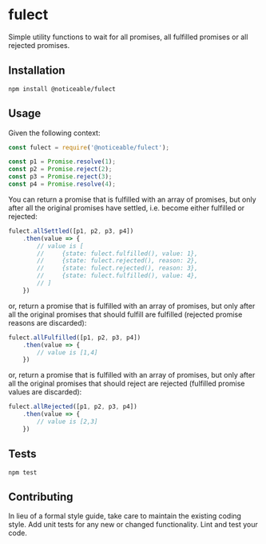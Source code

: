 # fulect
Simple utility functions to wait for all promises, all fulfilled promises or all rejected promises.

## Installation

```
npm install @noticeable/fulect
```

## Usage

Given the following context:

```javascript
const fulect = require('@noticeable/fulect');

const p1 = Promise.resolve(1);
const p2 = Promise.reject(2);
const p3 = Promise.reject(3);
const p4 = Promise.resolve(4);
```

You can return a promise that is fulfilled with an array of promises, but only after all the original promises have settled, i.e. become either fulfilled or rejected:

```javascript
fulect.allSettled([p1, p2, p3, p4])
    .then(value => {
        // value is [
        //     {state: fulect.fulfilled(), value: 1},
        //     {state: fulect.rejected(), reason: 2},
        //     {state: fulect.rejected(), reason: 3},
        //     {state: fulect.fulfilled(), value: 4},
        // ]
    })
```

or, return a promise that is fulfilled with an array of promises, but only after all the original promises that should fulfill are fulfilled (rejected promise reasons are discarded):

```javascript
fulect.allFulfilled([p1, p2, p3, p4])
    .then(value => {
        // value is [1,4]
    })
```

or, return a promise that is fulfilled with an array of promises, but only after all the original promises that should reject are rejected (fulfilled promise values are discarded):

```javascript
fulect.allRejected([p1, p2, p3, p4])
    .then(value => {
        // value is [2,3]
    })
```

## Tests

  `npm test`

## Contributing

In lieu of a formal style guide, take care to maintain the existing coding style. Add unit tests for any new or changed functionality. Lint and test your code.
